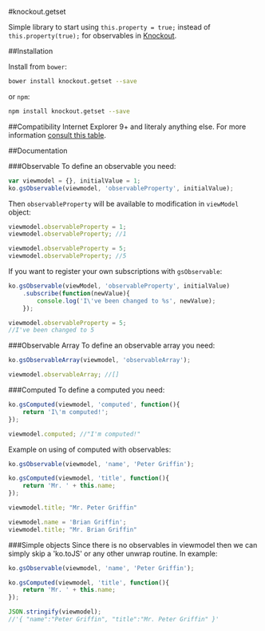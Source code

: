 #knockout.getset

Simple library to start using `this.property = true;` instead of `this.property(true);` for observables in [Knockout](https://github.com/knockout/knockout).

##Installation

Install from `bower`:

```bash
bower install knockout.getset --save
```

or `npm`:

```bash
npm install knockout.getset --save
```

##Compatibility
Internet Explorer 9+ and literaly anything else. For more information [consult this table](http://kangax.github.io/compat-table/es5/#Getter_in_property_initializer).

##Documentation

###Observable
To define an observable you need:
```js
var viewmodel = {}, initialValue = 1;
ko.gsObservable(viewmodel, 'observableProperty', initialValue);
```

Then `observableProperty` will be available to modification in `viewModel` object:

```js
viewmodel.observableProperty = 1;
viewmodel.observableProperty; //1

viewmodel.observableProperty = 5;
viewmodel.observableProperty; //5
```

If you want to register your own subscriptions with `gsObservable`:

```js
ko.gsObservable(viewModel, 'observableProperty', initialValue)
    .subscribe(function(newValue){
        console.log('I\'ve been changed to %s', newValue);
    });

viewmodel.observableProperty = 5;
//I've been changed to 5
```

###Observable Array
To define an observable array you need:
```js
ko.gsObservableArray(viewmodel, 'observableArray');

viewmodel.observableArray; //[]
```

###Computed
To define a computed you need:
```js
ko.gsComputed(viewmodel, 'computed', function(){
    return 'I\'m computed!';
});

viewmodel.computed; //"I'm computed!"
```

Example on using of computed with observables:
```js
ko.gsObservable(viewmodel, 'name', 'Peter Griffin');

ko.gsComputed(viewmodel, 'title', function(){
    return 'Mr. ' + this.name;
});

viewmodel.title; "Mr. Peter Griffin"

viewmodel.name = 'Brian Griffin';
viewmodel.title; "Mr. Brian Griffin"
```

###Simple objects
Since there is no observables in viewmodel then we can simply skip a 'ko.toJS' or any other unwrap routine. In example:
```js
ko.gsObservable(viewmodel, 'name', 'Peter Griffin');

ko.gsComputed(viewmodel, 'title', function(){
    return 'Mr. ' + this.name;
});

JSON.stringify(viewmodel);
//'{ "name":"Peter Griffin", "title":"Mr. Peter Griffin" }'
```